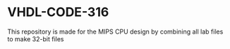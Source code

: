 # VHDL-CODE-316
This repository is made for the MIPS CPU design by combining all lab files to make 32-bit files
